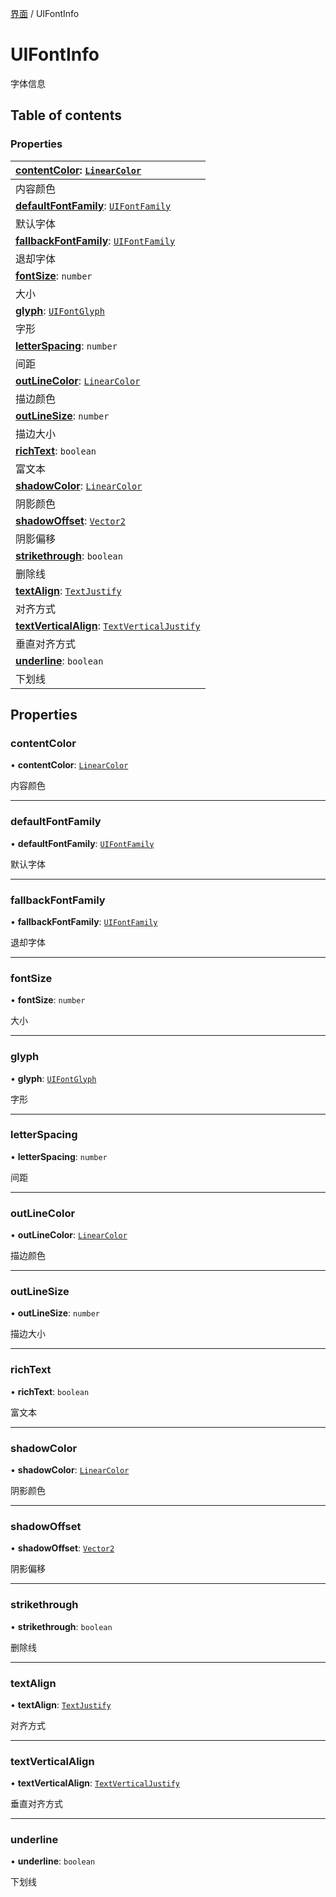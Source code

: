 [界面](../groups/界面.界面.md) / UIFontInfo

# UIFontInfo <Badge type="tip" text="Class" /> <Score text="UIFontInfo" />

字体信息

## Table of contents

### Properties <Score text="Properties" /> 
| **[contentColor](mw.UIFontInfo.md#contentcolor)**: [`LinearColor`](mw.LinearColor.md)  |
| :-----|
| 内容颜色|
| **[defaultFontFamily](mw.UIFontInfo.md#defaultfontfamily)**: [`UIFontFamily`](../enums/mw.UIFontFamily.md)  |
| 默认字体|
| **[fallbackFontFamily](mw.UIFontInfo.md#fallbackfontfamily)**: [`UIFontFamily`](../enums/mw.UIFontFamily.md)  |
| 退却字体|
| **[fontSize](mw.UIFontInfo.md#fontsize)**: `number`  |
| 大小|
| **[glyph](mw.UIFontInfo.md#glyph)**: [`UIFontGlyph`](../enums/mw.UIFontGlyph.md)  |
| 字形|
| **[letterSpacing](mw.UIFontInfo.md#letterspacing)**: `number`  |
| 间距|
| **[outLineColor](mw.UIFontInfo.md#outlinecolor)**: [`LinearColor`](mw.LinearColor.md)  |
| 描边颜色|
| **[outLineSize](mw.UIFontInfo.md#outlinesize)**: `number`  |
| 描边大小|
| **[richText](mw.UIFontInfo.md#richtext)**: `boolean`  |
| 富文本|
| **[shadowColor](mw.UIFontInfo.md#shadowcolor)**: [`LinearColor`](mw.LinearColor.md)  |
| 阴影颜色|
| **[shadowOffset](mw.UIFontInfo.md#shadowoffset)**: [`Vector2`](mw.Vector2.md)  |
| 阴影偏移|
| **[strikethrough](mw.UIFontInfo.md#strikethrough)**: `boolean`  |
| 删除线|
| **[textAlign](mw.UIFontInfo.md#textalign)**: [`TextJustify`](../enums/mw.TextJustify.md)  |
| 对齐方式|
| **[textVerticalAlign](mw.UIFontInfo.md#textverticalalign)**: [`TextVerticalJustify`](../enums/mw.TextVerticalJustify.md)  |
| 垂直对齐方式|
| **[underline](mw.UIFontInfo.md#underline)**: `boolean`  |
| 下划线|

## Properties

### contentColor <Score text="contentColor" /> 

• **contentColor**: [`LinearColor`](mw.LinearColor.md)

内容颜色

___

### defaultFontFamily <Score text="defaultFontFamily" /> 

• **defaultFontFamily**: [`UIFontFamily`](../enums/mw.UIFontFamily.md)

默认字体

___

### fallbackFontFamily <Score text="fallbackFontFamily" /> 

• **fallbackFontFamily**: [`UIFontFamily`](../enums/mw.UIFontFamily.md)

退却字体

___

### fontSize <Score text="fontSize" /> 

• **fontSize**: `number`

大小

___

### glyph <Score text="glyph" /> 

• **glyph**: [`UIFontGlyph`](../enums/mw.UIFontGlyph.md)

字形

___

### letterSpacing <Score text="letterSpacing" /> 

• **letterSpacing**: `number`

间距

___

### outLineColor <Score text="outLineColor" /> 

• **outLineColor**: [`LinearColor`](mw.LinearColor.md)

描边颜色

___

### outLineSize <Score text="outLineSize" /> 

• **outLineSize**: `number`

描边大小

___

### richText <Score text="richText" /> 

• **richText**: `boolean`

富文本

___

### shadowColor <Score text="shadowColor" /> 

• **shadowColor**: [`LinearColor`](mw.LinearColor.md)

阴影颜色

___

### shadowOffset <Score text="shadowOffset" /> 

• **shadowOffset**: [`Vector2`](mw.Vector2.md)

阴影偏移

___

### strikethrough <Score text="strikethrough" /> 

• **strikethrough**: `boolean`

删除线

___

### textAlign <Score text="textAlign" /> 

• **textAlign**: [`TextJustify`](../enums/mw.TextJustify.md)

对齐方式

___

### textVerticalAlign <Score text="textVerticalAlign" /> 

• **textVerticalAlign**: [`TextVerticalJustify`](../enums/mw.TextVerticalJustify.md)

垂直对齐方式

___

### underline <Score text="underline" /> 

• **underline**: `boolean`

下划线
